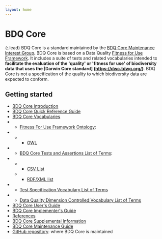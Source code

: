```yaml
---
layout: home
---
```


# BDQ Core

{:.lead}
BDQ Core is a standard maintained by the [BDQ Core Maintenance Interest Group](https://www.tdwg.org/standards/bdq/#maintenance-group">). BDQ Core is based on a Data Quality [Fitness for Use Framework](https://github.com/tdwg/bdq/blob/master/tg2/_review/docs/bdqffdq/index.md). It includes a suite of tests and related vocabularies intended to **facilitate the evaluation of the 'quality' or 'fitness for use' of biodiversity data that uses the [Darwin Core standard] (https://dwc.tdwg.org/)**. BDQ Core is not a specification of the quality to which biodiversity data are expected to conform.

## Getting started

- [BDQ Core Introduction](https://github.com/tdwg/bdq/blob/master/tg2/_review/docs/intro/index.md)
- [BDQ Core Quick Reference Guide](https://github.com/tdwg/bdq/blob/master/tg2/_review/docs/terms/index.md)
- [BDQ Core Vocabularies](https://github.com/tdwg/bdq/blob/master/tg2/_review/docs/vocabularies/index.md)
- - [Fitness For Use Framework Ontology](https://github.com/tdwg/bdq/blob/master/tg2/_review/docs/bdqffdq/index.md):
- - - [OWL]()
- -  [BDQ Core Tests and Assertions List of Terms](https://github.com/tdwg/bdq/blob/master/tg2/_review/docs/list/index.md):
- - - [CSV List](https://github.com/tdwg/bdq/blob/master/tg2/_review/dist/bdq_tests_vertical.csv)
  - - [RDF/XML list]()
- - [Test Specification Vocabulary List of Terms](https://github.com/tdwg/bdq/blob/master/tg2/_review/docs/bdq/index.md)
- - [Data Quality Dimension Controlled Vocabulary List of Terms](https://github.com/tdwg/bdq/blob/master/tg2/_review/docs/bdqdim/index.md)
- [BDQ Core User's Guide](https://github.com/tdwg/bdq/blob/master/tg2/_review/docs/users/index.md)
- [BDQ Core Implementer's Guide](https://github.com/tdwg/bdq/blob/master/tg2/_review/docs/implementers/index.md)
- [References](https://github.com/tdwg/bdq/blob/master/tg2/_review/docs/references/index.md)
- [BDQ Core Supplemental Information](https://github.com/tdwg/bdq/blob/master/tg2/_review/docs/supplement/index.md)
- [BDQ Core Maintenance Guide](https://github.com/tdwg/bdq/blob/master/tg2/_review/docs/maintenance/index.md)
- [GitHub repository](https://github.com/tdwg/bdq): where BDQ Core is maintained
